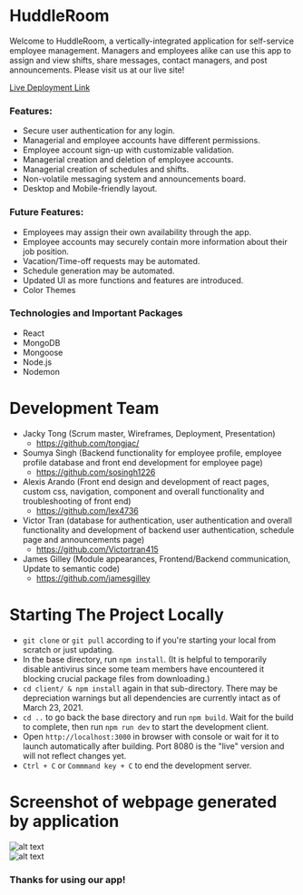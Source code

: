 # HuddleRoom

Welcome to HuddleRoom, a vertically-integrated application for self-service employee management. Managers and employees alike can use this app to assign and view shifts, share messages, contact managers, and post announcements. Please visit us at our live site!

[Live Deployment Link](http://huddleroom.herokuapp.com/)

### Features:

- Secure user authentication for any login.
- Managerial and employee accounts have different permissions.
- Employee account sign-up with customizable validation.
- Managerial creation and deletion of employee accounts.
- Managerial creation of schedules and shifts.
- Non-volatile messaging system and announcements board.
- Desktop and Mobile-friendly layout.

### Future Features:

- Employees may assign their own availability through the app.
- Employee accounts may securely contain more information about their job position.
- Vacation/Time-off requests may be automated.
- Schedule generation may be automated.
- Updated UI as more functions and features are introduced.
- Color Themes

### Technologies and Important Packages

- React
- MongoDB
- Mongoose
- Node.js
- Nodemon

# Development Team

- Jacky Tong (Scrum master, Wireframes, Deployment, Presentation)
  - https://github.com/tongjac/
- Soumya Singh (Backend functionality for employee profile, employee profile database and front end development for employee page)
  - https://github.com/sosingh1226
- Alexis Arando (Front end design and development of react pages, custom css, navigation, component and overall functionality and troubleshooting of front end)
  - https://github.com/lex4736
- Victor Tran (database for authentication, user authentication and overall functionality and development of backend user authentication, schedule page and announcements page)
  - https://github.com/Victortran415
- James Gilley (Module appearances, Frontend/Backend communication, Update to semantic code)
  - https://github.com/jamesgilley

# Starting The Project Locally

- `git clone` or `git pull` according to if you're starting your local from scratch or just updating.
- In the base directory, run `npm install`. (It is helpful to temporarily disable antivirus since some team members have encountered it blocking crucial package files from downloading.)
- `cd client/ & npm install` again in that sub-directory. There may be depreciation warnings but all dependencies are currently intact as of March 23, 2021.
- `cd ..` to go back the base directory and run `npm build`. Wait for the build to complete, then run `npm run dev` to start the development client.
- Open `http://localhost:3000` in browser with console or wait for it to launch automatically after building. Port 8080 is the "live" version and will not reflect changes yet.
- `Ctrl + C` or `Commmand key + C` to end the development server.


# Screenshot of webpage generated by application <br>
![alt text](https://github.com/lex4736/Huddle-Room/blob/main/client/src/Img/screenshot1.PNG)
<br>
![alt text](https://github.com/lex4736/Huddle-Room/blob/main/client/src/Img/screenshot2.PNG)
<br>

### Thanks for using our app!
